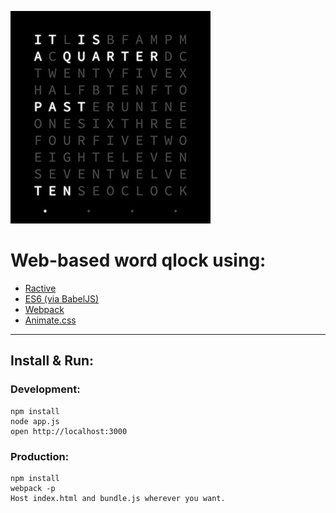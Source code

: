 ![Sample](./sample.jpg)

# Web-based word qlock using:

* [Ractive](http://www.ractivejs.org/)
* [ES6 (via BabelJS)](http://babeljs.io/)
* [Webpack](http://webpack.github.io)
* [Animate.css](https://daneden.github.io/animate.css/)

----

## Install & Run:

### Development:

    npm install
    node app.js
    open http://localhost:3000

### Production:

    npm install
    webpack -p
    Host index.html and bundle.js wherever you want.

